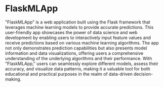 # FlaskMLApp
 "FlaskMLApp" is a web application built using the Flask framework that leverages machine learning models to provide accurate predictions. This user-friendly app showcases the power of data science and web development by enabling users to interactively input feature values and receive predictions based on various machine learning algorithms. The app not only demonstrates prediction capabilities but also presents model information and data visualizations, offering users a comprehensive understanding of the underlying algorithms and their performance. With "FlaskMLApp," users can seamlessly explore different models, assess their accuracy, and visualize data patterns, making it a valuable tool for both educational and practical purposes in the realm of data-driven decision-making.
